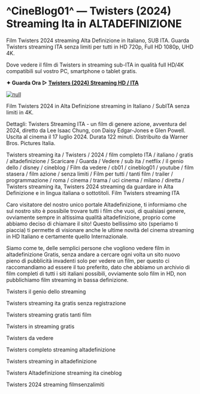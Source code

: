 # ^CineBlog01^ — Twisters (2024) Streaming Ita in ALTADEFINIZIONE

Film Twisters 2024 streaming Alta Definizione in Italiano, SUB ITA. Guarda Twisters streaming ITA senza limiti per tutti in HD 720p, Full HD 1080p, UHD 4K.

Dove vedere il film di Twisters in streaming sub-ITA in qualità full HD/4K compatibili sul vostro PC, smartphone o tablet gratis.

**✦ Guarda Ora ▷ [Twisters (2024) Streaming HD / ITA](https://popcorn-tv.online/it/movie/718821/twisters)**

[![null](https://static.wixstatic.com/media/855a25_043b5abeb4ae4d35ac003198e7fe56ed~mv2.gif)](https://popcorn-tv.online/it/movie/718821/twisters)

Film Twisters 2024 in Alta Definizione streaming in Italiano / SubITA senza limiti in 4K.

Dettagli: Twisters Streaming ITA - un film di genere azione, avventura del 2024, diretto da Lee Isaac Chung, con Daisy Edgar-Jones e Glen Powell. Uscita al cinema il 17 luglio 2024. Durata 122 minuti. Distribuito da Warner Bros. Pictures Italia.

Twisters streaming ita / Twisters / 2024 / film completo ITA / italiano / gratis / altadefinizione / Scaricare / Guarda / Vedere / sub ita / netflix / il genio dello / disney / cineblog / Film da vedere / cb01 / cineblog01 / youtube / film stasera / film azione / senza limiti / Film per tutti / tanti film / trailer / programmazione / roma / cinema / trama / uci cinema / milano / diretta / Twisters streaming ita, Twisters 2024 streaming da guardare in Alta Definizione e in lingua italiana o sottotitoli. Film Twisters streaming ITA

Caro visitatore del nostro unico portale Altadefinizione, ti informiamo che sul nostro sito è possibile trovare tutti i film che vuoi, di qualsiasi genere, ovviamente sempre in altissima qualità altadefinizione, proprio come abbiamo deciso di chiamare il sito! Questo bellissimo sito (speriamo ti piaccia) ti permette di visionare anche le ultime novità del cinema streaming in HD Italiano e certamente quello Internazionale.

Siamo come te, delle semplici persone che vogliono vedere film in altadefinizione Gratis, senza andare a cercare ogni volta un sito nuovo pieno di pubblicità invadenti solo per vedere un film, per questo ci raccomandiamo ad essere il tuo preferito, dato che abbiamo un archivio di film completi di tutti i siti italiani possibili, ovviamente solo film in HD, non pubblichiamo film streaming in bassa definizione.

Twisters il genio dello streaming

Twisters streaming ita gratis senza registrazione

Twisters streaming gratis tanti film

Twisters in streaming gratis

Twisters da vedere

Twisters completo streaming altadefinizione

Twisters streaming in altadefinizione

Twisters Altadefinizione streaming ita cineblog

Twisters 2024 streaming filmsenzalimiti
